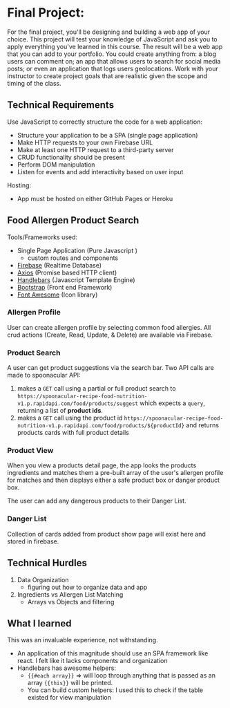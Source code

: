 # Final Project:

For the final project, you'll be designing and building a web app of your choice. This project will test your knowledge of JavaScript and ask you to apply everything you've learned in this course. The result will be a web app that you can add to your portfolio. You could create anything from: a blog users can comment on; an app that allows users to search for social media posts; or even an application that logs users geolocations. Work with your instructor to create project goals that are realistic given the scope and timing of the class.

## Technical Requirements

Use JavaScript to correctly structure the code for a web application:

- Structure your application to be a SPA (single page application)
- Make HTTP requests to your own Firebase URL
- Make at least one HTTP request to a third-party server
- CRUD functionality should be present
- Perform DOM manipulation
- Listen for events and add interactivity based on user input

Hosting:

- App must be hosted on either GitHub Pages or Heroku

## Food Allergen Product Search

Tools/Frameworks used:

- Single Page Application (Pure Javascript )
  - custom routes and components
- [Firebase](https://firebase.google.com) (Realtime Database)
- [Axios](https://github.com/axios/axios) (Promise based HTTP client)
- [Handlebars](https://handlebarsjs.com/) (Javascript Template Engine)
- [Bootstrap](https://getbootstrap.com) (Front end Framework)
- [Font Awesome](https://fontawesome.com/) (Icon library)

### Allergen Profile

User can create allergen profile by selecting common food allergies. All crud actions (Create, Read, Update, & Delete) are available via Firebase.

### Product Search

A user can get product suggestions via the search bar. Two API calls are made to spoonacular API:

1.  makes a `GET` call using a partial or full product search to `https://spoonacular-recipe-food-nutrition-v1.p.rapidapi.com/food/products/suggest` which expects a `query`, returning a list of **product ids**.
2.  makes a `GET` call using the product id `https://spoonacular-recipe-food-nutrition-v1.p.rapidapi.com/food/products/${productId}` and returns products cards with full product details

### Product View

When you view a products detail page, the app looks the products ingredients and matches them a pre-built array of the user's allergen profile for matches and then displays either a safe product box or danger product box.

The user can add any dangerous products to their Danger List.

### Danger List

Collection of cards added from product show page will exist here and stored in firebase.

## Technical Hurdles

1.  Data Organization
    - figuring out how to organize data and app
2.  Ingredients vs Allergen List Matching
    - Arrays vs Objects and filtering

## What I learned

This was an invaluable experience, not withstanding.

- An application of this magnitude should use an SPA framework like react. I felt like it lacks components and organization
- Handlebars has awesome helpers:
  - `{{#each array}}` => will loop through anything that is passed as an array `{{this}}` will be printed.
  - You can build custom helpers: I used this to check if the table existed for view manipulation

